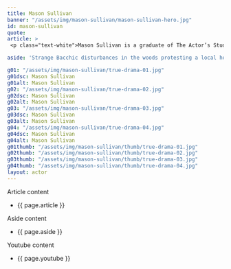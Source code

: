```yaml
---
title: Mason Sullivan
banner: "/assets/img/mason-sullivan/mason-sullivan-hero.jpg"
id: mason-sullivan
quote: 
article: >
 <p class="text-white">Mason Sullivan is a graduate of The Actor’s Studio MFA Program. Before that he earned a BFA in Theater Performance from Belmont University. Mason played the video editor in True Drama. His character has a very full back story that will only be seen in the serialized version of True Drama.</p>

aside: 'Strange Bacchic disturbances in the woods protesting a local horror movie prompt a police investigation. A shadowy figure emerges.  Calling himself the God of Drama, he believes that he can achieve the seemingly impossible goal of returning drama to its original purpose – of preparing citizens for leadership in democracy. As the horror movie spirals out of control, and the Bacchae are consumed in violence - can officer Ailish Walsh discern the truth before a gruesome Greek drama unfolds? <br><br> Director James Thomas creates a Greek tragedy for our time. A horror story that looks at the original role of drama – as the companion invention of democracy – to shed light on how modern media is still working in our lives, in hidden ways, to rip us apart. True Drama is an alarm – a rare moment of clarity – a terrifying jolt - and an invitation to enjoy the true transcendental power of drama to help us envision a better Democracy. '

g01: "/assets/img/mason-sullivan/true-drama-01.jpg"
g01dsc: Mason Sullivan
g01alt: Mason Sullivan
g02: "/assets/img/mason-sullivan/true-drama-02.jpg"
g02dsc: Mason Sullivan  
g02alt: Mason Sullivan 
g03: "/assets/img/mason-sullivan/true-drama-03.jpg"
g03dsc: Mason Sullivan
g03alt: Mason Sullivan 
g04: "/assets/img/mason-sullivan/true-drama-04.jpg"
g04dsc: Mason Sullivan
g04alt: Mason Sullivan
g01thumb: "/assets/img/mason-sullivan/thumb/true-drama-01.jpg"
g02thumb: "/assets/img/mason-sullivan/thumb/true-drama-02.jpg"
g03thumb: "/assets/img/mason-sullivan/thumb/true-drama-03.jpg"
g04thumb: "/assets/img/mason-sullivan/thumb/true-drama-04.jpg"
layout: actor
---
```


Article content
* {{ page.article }}

Aside content
* {{ page.aside }}

Youtube content
* {{ page.youtube }}

